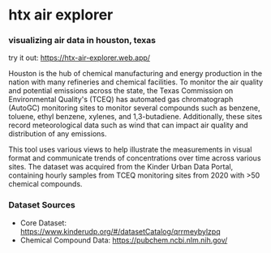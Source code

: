 # htx air explorer
### visualizing air data in houston, texas

try it out: https://htx-air-explorer.web.app/

Houston is the hub of chemical manufacturing and energy production in the nation with many refineries and chemical facilities. To monitor the air quality and potential emissions across the state, the Texas Commission on Environmental Quality's (TCEQ) has automated gas chromatograph (AutoGC) monitoring sites to monitor several compounds such as benzene, toluene, ethyl benzene, xylenes, and 1,3-butadiene. Additionally, these sites record meteorological data such as wind that can impact air quality and distribution of any emissions.

This tool uses various views to help illustrate the measurements in visual format and communicate trends of concentrations over time across various sites. The dataset was acquired from the Kinder Urban Data Portal, containing hourly samples from TCEQ monitoring sites from 2020 with >50 chemical compounds.

### Dataset Sources
- Core Dataset: https://www.kinderudp.org/#/datasetCatalog/qrrmeybylzpq
- Chemical Compound Data: https://pubchem.ncbi.nlm.nih.gov/
